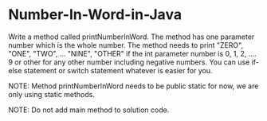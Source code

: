 # Number-In-Word-in-Java

Write a method called printNumberInWord. The method has one parameter number which is the whole number. The method needs to print "ZERO", "ONE", "TWO", ... "NINE", "OTHER" if the int parameter number is 0, 1, 2, .... 9 or other for any other number including negative numbers. You can use if-else statement or switch statement whatever is easier for you.


NOTE: Method printNumberInWord needs to be public static for now, we are only using static methods.

NOTE: Do not add main method to solution code.
